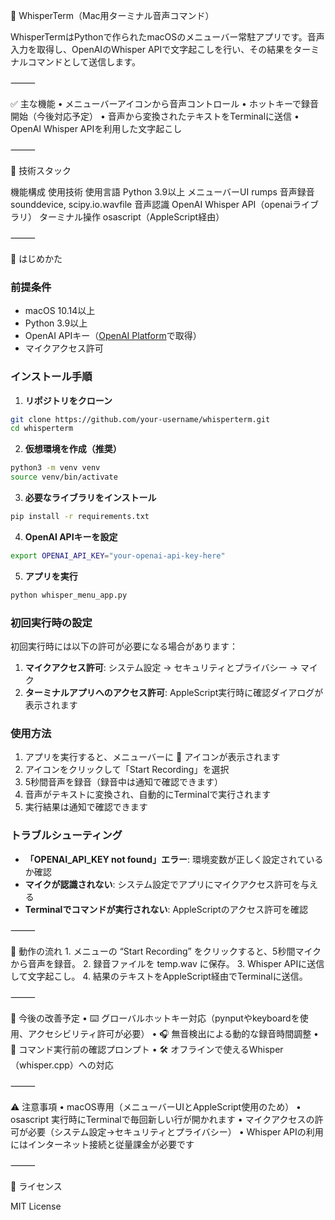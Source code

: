 🎤 WhisperTerm（Mac用ターミナル音声コマンド）

WhisperTermはPythonで作られたmacOSのメニューバー常駐アプリです。音声入力を取得し、OpenAIのWhisper APIで文字起こしを行い、その結果をターミナルコマンドとして送信します。

⸻

✅ 主な機能
	•	メニューバーアイコンから音声コントロール
	•	ホットキーで録音開始（今後対応予定）
	•	音声から変換されたテキストをTerminalに送信
	•	OpenAI Whisper APIを利用した文字起こし

⸻

🧰 技術スタック

機能構成	使用技術
使用言語	Python 3.9以上
メニューバーUI	rumps
音声録音	sounddevice, scipy.io.wavfile
音声認識	OpenAI Whisper API（openaiライブラリ）
ターミナル操作	osascript（AppleScript経由）


⸻

🚀 はじめかた

### 前提条件
- macOS 10.14以上
- Python 3.9以上
- OpenAI APIキー（[OpenAI Platform](https://platform.openai.com/)で取得）
- マイクアクセス許可

### インストール手順

1. **リポジトリをクローン**
```bash
git clone https://github.com/your-username/whisperterm.git
cd whisperterm
```

2. **仮想環境を作成（推奨）**
```bash
python3 -m venv venv
source venv/bin/activate
```

3. **必要なライブラリをインストール**
```bash
pip install -r requirements.txt
```

4. **OpenAI APIキーを設定**
```bash
export OPENAI_API_KEY="your-openai-api-key-here"
```

5. **アプリを実行**
```bash
python whisper_menu_app.py
```

### 初回実行時の設定

初回実行時には以下の許可が必要になる場合があります：

1. **マイクアクセス許可**: システム設定 → セキュリティとプライバシー → マイク
2. **ターミナルアプリへのアクセス許可**: AppleScript実行時に確認ダイアログが表示されます

### 使用方法

1. アプリを実行すると、メニューバーに 🎤 アイコンが表示されます
2. アイコンをクリックして「Start Recording」を選択
3. 5秒間音声を録音（録音中は通知で確認できます）
4. 音声がテキストに変換され、自動的にTerminalで実行されます
5. 実行結果は通知で確認できます

### トラブルシューティング

- **「OPENAI_API_KEY not found」エラー**: 環境変数が正しく設定されているか確認
- **マイクが認識されない**: システム設定でアプリにマイクアクセス許可を与える
- **Terminalでコマンドが実行されない**: AppleScriptのアクセス許可を確認

⸻

💾 動作の流れ
	1.	メニューの “Start Recording” をクリックすると、5秒間マイクから音声を録音。
	2.	録音ファイルを temp.wav に保存。
	3.	Whisper APIに送信して文字起こし。
	4.	結果のテキストをAppleScript経由でTerminalに送信。

⸻

🧠 今後の改善予定
	•	⌨️ グローバルホットキー対応（pynputやkeyboardを使用、アクセシビリティ許可が必要）
	•	🎧 無音検出による動的な録音時間調整
	•	💬 コマンド実行前の確認プロンプト
	•	🛠 オフラインで使えるWhisper（whisper.cpp）への対応

⸻

⚠️ 注意事項
	•	macOS専用（メニューバーUIとAppleScript使用のため）
	•	osascript 実行時にTerminalで毎回新しい行が開かれます
	•	マイクアクセスの許可が必要（システム設定→セキュリティとプライバシー）
	•	Whisper APIの利用にはインターネット接続と従量課金が必要です

⸻

📜 ライセンス

MIT License